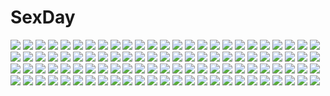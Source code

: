 # SexDay
![](https://konachan.com/jpeg/e37e99aca8a6ab62c9c9b1cade83e384/Konachan.com%20-%20125067%20blonde_hair%20bomi%20breasts%20fingering%20game_cg%20masturbation%20molamola_software%20nipples%20ootani_shizuku%20panties%20short_hair%20underwear.jpg)
![](https://konachan.com/jpeg/dc5ce19784646a8f91531f55898bb000/Konachan.com%20-%20257515%20brown_hair%20building%20car%20city%20dress%20miso_katsu%20night%20original%20phone%20scarf%20short_hair%20signed%20snow%20winter.jpg)
![](https://konachan.com/image/45cb294a7ba0d1647306b530c5594e22/Konachan.com%20-%20213616%20blonde_hair%20blood%20clouds%20dark%20fang%20forest%20leaves%20misaki_%28kyal_001%29%20moon%20night%20pink_eyes%20rumia%20short_hair%20skirt%20sky%20stars%20touhou%20tree%20water.jpg)
![](https://konachan.com/image/b2e29e51b5d4fd9f93cb8f5b6bd6637b/Konachan.com%20-%207575%20tagme.jpg)
![](https://konachan.com/image/bb2693adc86ebabe1b3c00a812546150/Konachan.com%20-%2099388%20emiya_kiritsugu%20fate_%28series%29%20fate_stay_night%20fate_zero%20skyt2.jpg)
![](https://konachan.com/jpeg/d9ddfc00f4f4f7036a80ee2225837da6/Konachan.com%20-%20269395%20idolmaster%20idolmaster_cinderella_girls%20i.f.s.f%20sagisawa_fumika%20white.jpg)
![](https://konachan.com/jpeg/28ef8fe25adc31f71b9658fe57dcd295/Konachan.com%20-%2093026%20animal_ears%20hat%20inubashiri_momiji%20red_eyes%20short_hair%20skirt%20tail%20touhou%20white_hair%20wolfgirl%20yume_shokunin.jpg)
![](https://konachan.com/jpeg/7020e88ad888eb37cb87f2ecbad5a04f/Konachan.com%20-%20267787%20animal%20beach%20bird%20black_hair%20bow%20clouds%20crab%20gloves%20long_hair%20ponytail%20shorts%20sky%20tagme_%28artist%29%20tree%20water%20weathernews%20weatheroid_airi%20yellow_eyes.jpg)
![](https://konachan.com/image/43740c2e4a292abb93fe8c87f07ac127/Konachan.com%20-%2098207%20blonde_hair%20blue_eyes%20boku_to_kanojo_ni_furuyoru%20misaki_kurehito%20scan.jpg)
![](https://konachan.com/jpeg/bda367d71e3792eb3f93f51001df7b64/Konachan.com%20-%20143478%20blush%20breasts%20game_cg%20narumi_yuu%20nipples%20panties%20pantyhose%20pussy%20pussy_juice%20school_uniform%20skirt%20skirt_lift%20tenjo_rio%20tie%20uncensored%20underwear%20wet.jpg)
![](https://konachan.com/image/b20cf62f91bce46fa69aa5c606090363/Konachan.com%20-%20301309%20ass%20azazel1944%20gradient%20katana%20mechagirl%20onmyouji%20samurai%20sword%20weapon%20youtouhime_%28omnyouji%29.jpg)
![](https://konachan.com/jpeg/1d65d4e090239660b8b16c718f23c184/Konachan.com%20-%20305415%20aqua_eyes%20blush%20breasts%20long_hair%20navel%20nipples%20nude%20orange_hair%20original%20ponytail%20pussy%20uncensored%20wet%20white%20wristwear%20z.taiga.jpg)
![](https://konachan.com/image/c130e70ac182da4fcd85654efa45a7ae/Konachan.com%20-%206421%20mahou_shoujo_lyrical_nanoha%20mahou_shoujo_lyrical_nanoha_strikers%20subaru_nakajima%20takamachi_nanoha.jpg)
![](https://konachan.com/jpeg/6792222b1a51bcafc2c0678388cd9945/Konachan.com%20-%20194127%20black_hair%20blush%20breasts%20censored%20game_cg%20long_hair%20more_%28company%29%20navel%20nipples%20open_shirt%20pussy%20skirt%20spread_legs%20tsukinoura_ai%20tsukuru%20wet.jpg)
![](https://konachan.com/image/ee7006809916887e5f25ce79e47a31bd/Konachan.com%20-%2042780%20aisaka_taiga%20sword%20toradora%20weapon.jpg)
![](https://konachan.com/image/61147a07b85e466055a46845796ad6ac/Konachan.com%20-%20104670%20barefoot%20bicycle%20blue_eyes%20blue_hair%20brown_hair%20dy_tenshi%20green_eyes%20long_hair%20niwa_makoto%20purple_eyes%20purple_hair%20short_hair%20touwa_erio%20touwa_meme.jpg)
![](https://konachan.com/jpeg/3368f4e183032fa364d2984098b8c97b/Konachan.com%20-%20229588%202girls%20barefoot%20black_hair%20brown_eyes%20brown_hair%20japanese_clothes%20kousaka_reina%20long_hair%20oumae_kumiko%20ponytail%20purple_eyes%20sbel02%20twintails%20yukata.jpg)
![](https://konachan.com/image/dbb75c293781c33477b5e63627f2e2ab/Konachan.com%20-%2032076%20all_male%20cowboy_bebop%20male%20spike_spiegel.jpg)
![](https://konachan.com/jpeg/8a819fb9f0786382724974b220163d0b/Konachan.com%20-%20207599%20blonde_hair%20bra%20brown_eyes%20clouds%20elbow_gloves%20fukuda_shuushi%20gloves%20headband%20navel%20panties%20school_uniform%20skirt%20sunset%20thighhighs%20underwear.jpg)
![](https://konachan.com/jpeg/55253b88c68171955b19ef395d2fe2d0/Konachan.com%20-%2020063%20mahou_shoujo_lyrical_nanoha%20signum%20vector.jpg)
![](https://konachan.com/image/d29749891b14087f04d72a1ca96f6dcd/Konachan.com%20-%2059872%20blush%20brown_hair%20green_eyes%20sakurano_kurimu%20scan%20school_uniform%20seitokai_no_ichizon%20short_hair%20thighhighs.jpg)
![](https://konachan.com/jpeg/635e51f86ead7a416c4b5ae0bcf5d4e2/Konachan.com%20-%20234643%20close%20hikigaya_komachi%20school_uniform%20short_hair%20transparent%20vector%20wink%20yahari_ore_no_seishun_love_come_wa_machigatteiru..jpg)
![](https://konachan.com/jpeg/1bda4475fffbe29e7ce7644d84675f87/Konachan.com%20-%2097474%20akizuki_tsukasa%20aqua%20blonde_hair%20game_cg%20kiss%20minami_rin%20skirt%20sorahane%20sunset%20thighhighs%20twintails.jpg)
![](https://konachan.com/image/c9a9786fbd2bc35cccb30c314ae536e6/Konachan.com%20-%20136844%202girls%20faint_tone%20fumii%20sawatari_koito%20school_uniform%20tachibana_otoha%20valentine.jpg)
![](https://konachan.com/jpeg/737b610e6f93168455ce63efa6f4203b/Konachan.com%20-%2066940%20maid%20nanao_naru%20ribbons.jpg)
![](https://konachan.com/jpeg/3ee1021463abf0adefb6244c14b1f3c9/Konachan.com%20-%20217657%20anthropomorphism%20brown_hair%20close%20kantai_collection%20kuma_%28kancolle%29%20long_hair%20navel%20ohiya%20shorts.jpg)
![](https://konachan.com/jpeg/9b3768d324b117926d82514b7bcb34fe/Konachan.com%20-%20237888%20blush%20braids%20brown_eyes%20brown_hair%20long_hair%20shiino_sera%20skirt%20sword_art_online%20thighhighs%20yuuki_asuna.jpg)
![](https://konachan.com/image/42bf697926032bd30e70da7520325947/Konachan.com%20-%2032614%20legend_of_heroes_6%20tagme.jpg)
![](https://konachan.com/image/ffa1a57402dc1cf40faccb4a20a8582c/Konachan.com%20-%20130952%20brown_hair%20han_juri%20red_eyes%20short_hair%20street_fighter%20tagme.jpg)
![](https://konachan.com/image/40bebe7739dc2e1422e117cd8452395d/Konachan.com%20-%2034027%20ayanami_rei%20dualscreen%20neon_genesis_evangelion.jpg)
![](https://konachan.com/image/2bf7e231310369f746691ba2884e1d95/Konachan.com%20-%20274015%20brown_eyes%20brown_hair%20hinata_%28lipcream%29%20original%20scarf%20school_uniform%20short_hair%20signed.jpg)
![](https://konachan.com/image/7b3598eae419b48c8fa0137704418f3c/Konachan.com%20-%20113319%20mahou_shoujo_madoka_magica%20miki_sayaka%20sakura_kyouko.jpg)
![](https://konachan.com/image/951ddd64fe1ce593757bb33daf53c8a3/Konachan.com%20-%20221663%20crossover%20grayfair%20koutetsujou_no_kabaneri%20mikasa_ackerman%20mumei_%28kabaneri%29%20shingeki_no_kyojin.jpg)
![](https://konachan.com/jpeg/c658c5f2540abbb0d5e520cb83f2f7e5/Konachan.com%20-%2027629%20censored%20tagme.jpg)
![](https://konachan.com/image/718dd50837a0bb8c7243d95e0931e902/Konachan.com%20-%2021820%20bakuretsu_tenshi%20gun%20jo%20meg%20weapon.jpg)
![](https://konachan.com/image/debd8f923976545f6d3c17b7e3ff2d8b/Konachan.com%20-%20243649%20animal%20anthropomorphism%20azur_lane%20bird%20clouds%20criin_%28659503%29%20flowers%20horns%20long_hair%20pantyhose%20petals%20sky%20water%20white_hair%20yorktown_%28azur_lane%29.jpg)
![](https://konachan.com/image/14cd88198cdfbeb41615b2f2d5725eb9/Konachan.com%20-%20262570%20armor%20blue_eyes%20blue_hair%20breasts%20cleavage%20fan%20green_eyes%20green_hair%20headdress%20long_hair%20necklace%20original%20sword%20tagme_%28artist%29%20thighhighs%20weapon.jpg)
![](https://konachan.com/image/fd81ae3b7eff9dec71fa483830530847/Konachan.com%20-%20159914%20dynasty_warriors.jpg)
![](https://konachan.com/image/0580de8383de618607c51a31d62423f6/Konachan.com%20-%20245584%20blonde_hair%20braids%20breasts%20cafeore%20chain%20clouds%20gloves%20green_eyes%20petals%20saber%20saber_alter%20short_hair%20sky%20sword%20thighhighs%20weapon%20yellow_eyes.jpg)
![](https://konachan.com/image/575d09e1af61dd087ecae170ebf3d678/Konachan.com%20-%20112725%20animal_ears%20ass%20dildo%20masturbation%20mvv%20original%20panties%20pantyhose%20pointed_ears%20thighhighs%20torn_clothes%20underwear.jpg)
![](https://konachan.com/jpeg/ffd89da1ccfffb4e50e1104e0a036ae6/Konachan.com%20-%20286706%20arknights%20breasts%20fingering%20headdress%20long_hair%20muike%20navel%20nipples%20nude%20nun%20pussy_juice%20red_eyes%20skadi_%28arknights%29%20white_hair%20yuri.jpg)
![](https://konachan.com/jpeg/baaf5765d793544f3d032cb5669a0a7a/Konachan.com%20-%20131118%20food%20ohara_tometa%20original%20pantyhose%20school_uniform%20wink.jpg)
![](https://konachan.com/image/8913dda16b2066177983ed3ebbc19094/Konachan.com%20-%20164950%20fan%20hatsune_miku%20kazeno%20school_uniform%20twintails%20vocaloid.jpg)
![](https://konachan.com/jpeg/6a598c94c850517a791c1a071d6495c7/Konachan.com%20-%20118148%20bandaid%20hatsune_miku%20rolling_girl_%28vocaloid%29%20vocaloid.jpg)
![](https://konachan.com/jpeg/84622b730cdfd795eb18935fdc89e4c9/Konachan.com%20-%20249725%20green_eyes%20headband%20katana%20kneehighs%20konpaku_youmu%20myon%20petals%20ribbons%20sen_kagura%20short_hair%20skirt%20sword%20touhou%20waifu2x%20weapon%20white_hair.jpg)
![](https://konachan.com/image/1138a883cf33b5ff15fa4bf9647ff562/Konachan.com%20-%2067654%20black_hair%20blue_eyes%20original%20patipat_asavasena%20short_hair%20snow.jpg)
![](https://konachan.com/image/719c895fbedb9882f620aa8d82b47da3/Konachan.com%20-%2032014%20artoria_pendragon_%28all%29%20fate_%28series%29%20fate_stay_night%20saber.jpg)
![](https://konachan.com/image/a6fde594aa3635267d39252a52f96f92/Konachan.com%20-%20129607%20dress%20hatsune_miku%20long_hair%20microphone%20sakura_iroha%20twintails%20vocaloid.jpg)
![](https://konachan.com/image/d8850d53dbbe004c0492f9a4ed8a4447/Konachan.com%20-%2026881%20blue_hair%20inukai_makoto%20kamiazuma_touka%20kawakabe_momoka%20red_eyes%20ribbons%20touka_gettan.jpg)
![](https://konachan.com/image/4a213fc671678780ac5d8bf3a132050f/Konachan.com%20-%2083674%20brown_hair%20building%20city%20clouds%20gym_uniform%20isai_shizuka%20leaves%20rainbow%20scenic%20sky%20tree.jpg)
![](https://konachan.com/jpeg/97055f75c29796e0684f6d1a41e7013a/Konachan.com%20-%20140956%20ayanami_rei%20monochrome%20neon_genesis_evangelion%20vector.jpg)
![](https://konachan.com/image/bcd6df19fb36c31029cb5f85b60cb60e/Konachan.com%20-%20258957%20brown_hair%20building%20car%20city%20dtwofives%20green_eyes%20original%20pantyhose%20reflection%20short_hair%20signed%20skirt%20umbrella.jpg)
![](https://konachan.com/jpeg/45b3b36fad091d213eb542b05945b654/Konachan.com%20-%20287711%20agatsuma_zenitsu%20all_male%20ikurauni%20japanese_clothes%20katana%20kimetsu_no_yaiba%20male%20orange_hair%20short_hair%20sword%20weapon.jpg)
![](https://konachan.com/jpeg/1bc2971d7742a3058997b786aae03401/Konachan.com%20-%20256786%20bed%20blonde_hair%20blush%20bow%20breasts%20censored%20game_cg%20green_eyes%20kunugi_maika%20long_hair%20mizuno_sao%20navel%20nipples%20nude%20ponytail%20pulltop%20pussy.jpg)
![](https://konachan.com/image/c5d0984d938310383f73d893989baa91/Konachan.com%20-%2058776%20aqua_eyes%20aqua_hair%20boots%20hatsune_miku%20headphones%20instrument%20long_hair%20microphone%20music%20piano%20skirt%20tattoo%20thighhighs%20tie%20twintails%20vocaloid.jpg)
![](https://konachan.com/image/4dd2d8f7c0619e377930fd791e68b0d4/Konachan.com%20-%20257316%20barefoot%20blue_hair%20bondage%20bow%20breasts%20cape%20danua%20gloves%20granblue_fantasy%20horns%20long_hair%20mushi024%20nipples%20pointed_ears%20red_eyes%20spread_legs.jpg)
![](https://konachan.com/jpeg/9e217140a648ba00bc68f4768d132e51/Konachan.com%20-%20170805%20blue_eyes%20blue_hair%20gun%20hat%20koh_%28minagi_kou%29%20remilia_scarlet%20short_hair%20touhou%20vampire%20weapon%20wings.jpg)
![](https://konachan.com/image/f8725c700a826c4504fdc88bb2601041/Konachan.com%20-%20136941%20houjuu_nue%20mizuki_%28ekakichan%29%20touhou%20weapon%20wings.jpg)
![](https://konachan.com/image/48206721fa2af1f95848ccdb26305912/Konachan.com%20-%2077976%20amami_haruka%20idolmaster%20kisaragi_chihaya%20kiss%20shoujo_ai.jpg)
![](https://konachan.com/image/2cabb13aa52e0fb2a25ccd44caccbad5/Konachan.com%20-%2022111%20louise_fran%C3%A7oise_le_blanc_de_la_valli%C3%A8re%20uehiro%20zero_no_tsukaima.jpg)
![](https://konachan.com/jpeg/3328fcaa68268fa9697a1b43fcb7dbab/Konachan.com%20-%20228133%202girls%20blush%20breasts%20brown_eyes%20brown_hair%20cleavage%20cropped%20long_hair%20messy%20navel%20nipples%20no_bra%20nopan%20open_shirt%20ponytail%20shirt%20wet%20white%20wink.jpg)
![](https://konachan.com/image/0693ee6899906f370c6dc825659427de/Konachan.com%20-%2034256%20ayanami_rei%20bandage%20blue_hair%20bodysuit%20dualscreen%20duplicate%20eyepatch%20matsubara_hidenori%20red_eyes%20short_hair%20skintight%20watermark%20white.jpg)
![](https://konachan.com/jpeg/633d8ed9d27217cbf6517d9a8179a183/Konachan.com%20-%20306185%20bed%20blush%20bow%20bra%20breasts%20bunny_ears%20cameltoe%20candy%20chocolate%20gray_hair%20hamikoron%20open_shirt%20original%20panties%20thighhighs%20twintails%20underwear.jpg)
![](https://konachan.com/jpeg/a63087f33658130e2c616a062d90cfb9/Konachan.com%20-%20265702%20fukuhara_shiori%20game_cg%20kazu_kakao%20kikyou_%28koi_wa_tsunagaru_koi_flag%29%20kimi_to_tsunagaru_koi_flag%20kobayakawa_haruka%20mirage_soft.jpg)
![](https://konachan.com/jpeg/8401e21fe418b8843b0278c0671fc36e/Konachan.com%20-%20264159%20ama_mitsuki%20anthropomorphism%20ass%20bed%20blonde_hair%20kantai_collection%20long_hair%20panties%20pola_%28kancolle%29%20skirt%20sleeping%20socks%20underwear%20upskirt.jpg)
![](https://konachan.com/jpeg/382ff03d3377b46bca7454ebe43aa484/Konachan.com%20-%20200898%20animal_ears%20blue_eyes%20catgirl%20eventh7%20headdress%20nekopara%20original%20tail%20third-party_edit%20waitress%20white_hair%20wristwear.jpg)
![](https://konachan.com/image/113eed51e22b1bd3873d882d0f56d304/Konachan.com%20-%2023142%20blonde_hair%20blue_eyes%20elwing%20long_hair%20navel%20pointed_ears%20shining_tears%20taka_tony%20wink.jpg)
![](https://konachan.com/image/1e7220825ae1e257ac98f3feb125633b/Konachan.com%20-%20156547%20aoki_%28miharuu%29%20black_eyes%20black_hair%20nakahara_misaki%20nhk_ni_youkoso%20short_hair.jpg)
![](https://konachan.com/image/4d8bf97f531258f260a6b12541a211ff/Konachan.com%20-%20114676%20ass%20ibara_kasen%20panties%20shinjitsu207%20third-party_edit%20touhou%20underwear%20white.jpg)
![](https://konachan.com/jpeg/b6cd73c217baa9dd6f3dcefed375a2e6/Konachan.com%20-%20115856%20bed%20blue_hair%20breasts%20censored%20game_cg%20kudo_nono%20mirai_nostalgia%20penis%20purple_eyes%20purple_software%20sex%20siki%20twintails.jpg)
![](https://konachan.com/image/1a6d849e7cab20d099bba9b196304e9b/Konachan.com%20-%20267726%20bed%20blush%20dark_skin%20elbow_gloves%20gloves%20h_kasei%20long_hair%20original%20pointed_ears%20thighhighs%20white_hair%20yellow_eyes.jpg)
![](https://konachan.com/image/d7bd57cfb0e118a7a51d26628ad9ca7e/Konachan.com%20-%20261777%20animal_ears%20armor%20asa_ni_haru%20ass%20honkai_impact%20katana%20panties%20pink_hair%20purple_eyes%20sword%20underwear%20weapon%20yae_sakura_%28benghuai_xueyuan%29.jpg)
![](https://konachan.com/image/7788ab77b802c39081f7ac929dfd491f/Konachan.com%20-%2039316%20amamiya_yuuko%20ef%20minori.jpg)
![](https://konachan.com/image/c77e9c2debf2392ee5e6d0faa6b24123/Konachan.com%20-%20160227%20higashiyama_hayato%20pokemon%20reshiram%20touko_%28pokemon%29%20touya_%28pokemon%29%20zekrom.jpg)
![](https://konachan.com/image/556ea580360c534dbf2744b8c3b5520f/Konachan.com%20-%20132802%20hatsune_miku%20litta_%28flower_mogmog%29%20sakura_miku%20vocaloid.jpg)
![](https://konachan.com/image/8655d0faad97a158cab0fc84a3f0a765/Konachan.com%20-%20202299%20airship%20blue_eyes%20book%20boots%20dress%20gloves%20goggles%20green_eyes%20hat%20industrial%20long_hair%20male%20original%20scar%20scenic%20short_hair%20techgirl%20white_hair.jpg)
![](https://konachan.com/image/956860aecb96e189c6e42102960f2912/Konachan.com%20-%20153748%20animal_ears%20ascendancy%20flowers%20foxgirl%20japanese_clothes%20miko%20original%20sunset%20torii.jpg)
![](https://konachan.com/jpeg/cd6acb5d0df46bee4925c58dff762abf/Konachan.com%20-%20291810%20anthropomorphism%20autumn%20azur_lane%20budda%20cake%20candy%20dress%20drink%20food%20formidable_%28azur_lane%29%20gray_hair%20long_hair%20pantyhose%20red_eyes%20twintails.jpg)
![](https://konachan.com/jpeg/496b02edfd39e7c20e15dfc3a56095d6/Konachan.com%20-%20218438%20ass%20blush%20bra%20breasts%20cleavage%20doll%20hoto_cocoa%20kafuu_chino%20karutamo%20long_hair%20nopan%20purple_eyes%20short_hair%20topless%20underwear%20uniform%20white_hair.jpg)
![](https://konachan.com/image/46752db97232f253141c6a0f8a353ffa/Konachan.com%20-%20100853%20a_channel%20black_hair%20blonde_hair%20brown_hair%20ichii_tooru%20kuroda_bb%20momoki_run%20nishi_yuuko%20school_uniform%20tennoji_nagisa%20thighhighs.jpg)
![](https://konachan.com/jpeg/ece1c0d11d0f7680ed2a4516427b8279/Konachan.com%20-%206167%20black_hair%20brown_eyes%20shakugan_no_shana%20shana.jpg)
![](https://konachan.com/image/0108e81170e4c15ebece93e6449a7921/Konachan.com%20-%2039187%20blue%20calendar%20klan_klan%20macross%20macross_frontier%20male%20mecha%20pointed_ears%20ranka_lee%20saotome_alto%20sheryl_nome.jpg)
![](https://konachan.com/jpeg/9ba08b160e737cd2c85e5d1b71f8447a/Konachan.com%20-%20148653%20clouds%20original%20scenic%20shouiti%20tagme.jpg)
![](https://konachan.com/jpeg/0f684c7ac9de5c13d2031b1e38dc1e12/Konachan.com%20-%2030983%20eclair%20kiddy_grade%20lumiere.jpg)
![](https://konachan.com/image/c9ed36725190198b14ff54964ca6a74c/Konachan.com%20-%2080633%20black_rock_shooter%20kuroi_mato%20scythe%20sword%20takanashi_yomi%20weapon.jpg)
![](https://konachan.com/jpeg/a36740b1f1542e8b0076197260f8850f/Konachan.com%20-%20304277%20barefoot%20blue_eyes%20blue_hair%20breasts%20cleavage%20cropped%20glasses%20gundam00uc%20long_hair%20original%20panties%20underwear%20waifu2x.jpg)
![](https://konachan.com/jpeg/3fcad76fe5db1a130dd8deaa8a8b5700/Konachan.com%20-%20152099%20bandage%20blush%20game_cg%20hinasaki%20kiss%20sengoku_hime%20short_hair.jpg)
![](https://konachan.com/jpeg/191b27f0069b3e12a43d82ff7e3398d8/Konachan.com%20-%20307723%20aqua_eyes%20blush%20bow%20braids%20breasts%20choker%20cleavage%20dress%20heart%20long_hair%20nijisanji%20orange_hair%20otogibara_era%20pan_%28mimi%29%20thighhighs%20wristwear.jpg)
![](https://konachan.com/jpeg/f7eed15e28845f479def65de282f4f3e/Konachan.com%20-%20187365%20blue_eyes%20breasts%20cameltoe%20flat_chest%20galette%20game_cg%20hayami_ayaka%20loli%20navel%20nipples%20panties%20pink_hair%20ponytail%20spread_legs%20tagme_%28artist%29%20underwear.jpg)
![](https://konachan.com/jpeg/2d1096fc0b45b0b25e86b9a45d0ba68c/Konachan.com%20-%20216828%20aqua_eyes%20aqua_hair%20boots%20btraphen%20hatsune_miku%20headphones%20long_hair%20microphone%20skirt%20thighhighs%20tie%20twintails%20vocaloid.jpg)
![](https://konachan.com/image/976fdcaf2601161e2670261676e138e7/Konachan.com%20-%20173325%20bou_nin%20dress%20guitar%20instrument%20long_hair%20original.jpg)
![](https://konachan.com/image/3d9dfca5fa2abc69eb36114c7e250479/Konachan.com%20-%2083628%20archetype_earth%20arcueid_brunestud%20ayatudura%20shingetsutan_tsukihime.jpg)
![](https://konachan.com/image/b85e03398e424101119b5f125276394a/Konachan.com%20-%2031764%20blonde_hair%20blue_eyes%20blush%20favorite%20food%20game_cg%20happy_margaret%21%20kokonoka%20minahase_karin%20school_uniform.jpg)
![](https://konachan.com/jpeg/6d0659dae6791e18693d39deb3cb684f/Konachan.com%20-%2085915%20blue_eyes%20code_geass%20kallen_stadtfeld%20school_uniform%20thighhighs.jpg)
![](https://konachan.com/jpeg/9507492294716309443e92d31a4446a1/Konachan.com%20-%20103165%20blue_eyes%20bra%20breasts%20cleavage%20game_cg%20long_hair%20nimura_yuushi%20oni_gokko%20saionji_otome%20underwear%20undressing.jpg)
![](https://konachan.com/image/0b599df6ee266f4226fcd85cee977de7/Konachan.com%20-%20236736%20clouds%20mclelun%20night%20nobody%20original%20scenic%20sky%20watermark.jpg)
![](https://konachan.com/image/aba0beacc6fe2503108fbd3844296236/Konachan.com%20-%2074590%20angel%20blue_eyes%20blue_hair%20blush%20headdress%20thighhighs%20wings.jpg)
![](https://konachan.com/image/902150c0ae61e157e15c45ee33b0ecf1/Konachan.com%20-%20158346%20black_hair%20breasts%20cleavage%20cropped%20dmyo%20red_eyes.jpg)
![](https://konachan.com/image/f725dcebbb6d3f33494800a3f112f09c/Konachan.com%20-%2045753%20hakurei_reimu%20japanese_clothes%20kirisame_marisa%20kiss%20miko%20nanaume_%28shichimi_tougarashi%29%20shoujo_ai%20touhou%20witch.jpg)
![](https://konachan.com/jpeg/0a70c3713695308fd2273ea6140325f4/Konachan.com%20-%2085905%202girls%20animal%20asu_hare%20bat%20blonde_hair%20blood%20dress%20hat%20moon%20night%20ponytail%20purple_hair%20red_eyes%20remilia_scarlet%20short_hair%20signed%20touhou%20vampire%20wings.jpg)
